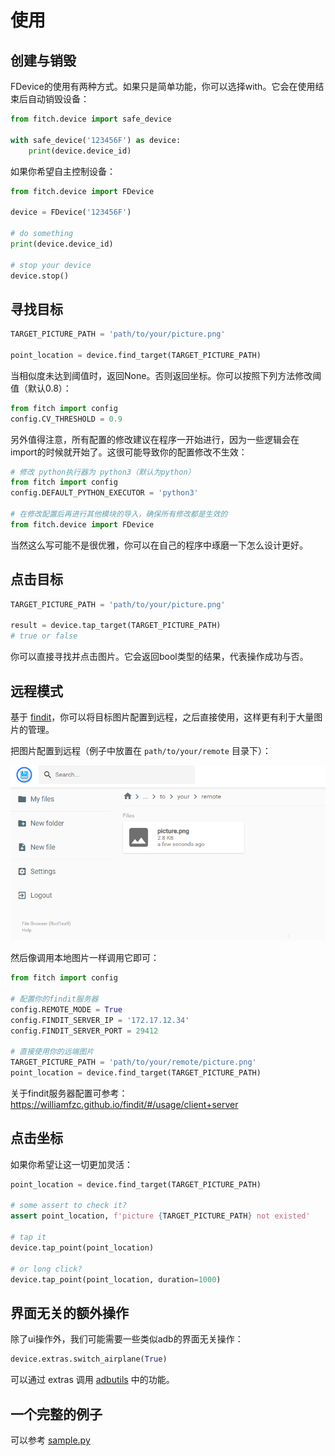 # 使用

## 创建与销毁

FDevice的使用有两种方式。如果只是简单功能，你可以选择with。它会在使用结束后自动销毁设备：

```python
from fitch.device import safe_device

with safe_device('123456F') as device:
    print(device.device_id)
```

如果你希望自主控制设备：

```python
from fitch.device import FDevice

device = FDevice('123456F')

# do something
print(device.device_id)

# stop your device
device.stop()
```

## 寻找目标

```python
TARGET_PICTURE_PATH = 'path/to/your/picture.png'

point_location = device.find_target(TARGET_PICTURE_PATH)
```

当相似度未达到阈值时，返回None。否则返回坐标。你可以按照下列方法修改阈值（默认0.8）：

```python
from fitch import config
config.CV_THRESHOLD = 0.9
```

另外值得注意，所有配置的修改建议在程序一开始进行，因为一些逻辑会在import的时候就开始了。这很可能导致你的配置修改不生效：

```python
# 修改 python执行器为 python3（默认为python）
from fitch import config
config.DEFAULT_PYTHON_EXECUTOR = 'python3'

# 在修改配置后再进行其他模块的导入，确保所有修改都是生效的
from fitch.device import FDevice
```

当然这么写可能不是很优雅，你可以在自己的程序中琢磨一下怎么设计更好。

## 点击目标

```python
TARGET_PICTURE_PATH = 'path/to/your/picture.png'

result = device.tap_target(TARGET_PICTURE_PATH)
# true or false
```

你可以直接寻找并点击图片。它会返回bool类型的结果，代表操作成功与否。

## 远程模式

基于 [findit](https://github.com/williamfzc/findit)，你可以将目标图片配置到远程，之后直接使用，这样更有利于大量图片的管理。

把图片配置到远程（例子中放置在 `path/to/your/remote` 目录下）：

![](../pics/findit_server_management.png)

然后像调用本地图片一样调用它即可：

```python
from fitch import config

# 配置你的findit服务器
config.REMOTE_MODE = True
config.FINDIT_SERVER_IP = '172.17.12.34'
config.FINDIT_SERVER_PORT = 29412

# 直接使用你的远端图片
TARGET_PICTURE_PATH = 'path/to/your/remote/picture.png'
point_location = device.find_target(TARGET_PICTURE_PATH)
```

关于findit服务器配置可参考：https://williamfzc.github.io/findit/#/usage/client+server

## 点击坐标

如果你希望让这一切更加灵活：

```python
point_location = device.find_target(TARGET_PICTURE_PATH)

# some assert to check it?
assert point_location, f'picture {TARGET_PICTURE_PATH} not existed'

# tap it
device.tap_point(point_location)

# or long click?
device.tap_point(point_location, duration=1000)
```

## 界面无关的额外操作

除了ui操作外，我们可能需要一些类似adb的界面无关操作：

```python
device.extras.switch_airplane(True)
```

可以通过 extras 调用 [adbutils](https://github.com/openatx/adbutils) 中的功能。

## 一个完整的例子

可以参考 [sample.py](sample/sample.py)
